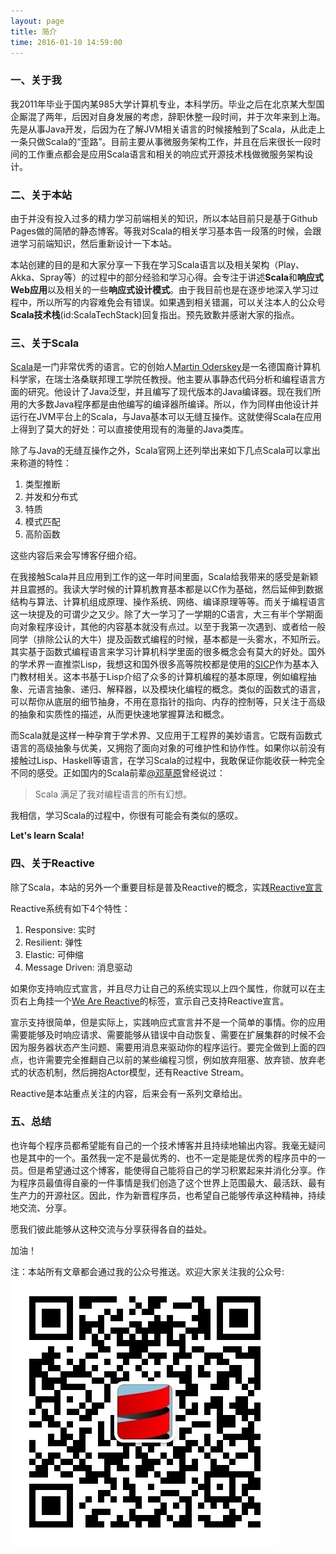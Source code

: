 ```yaml
---
layout: page
title: 简介
time: 2016-01-10 14:59:00
---
```


### 一、关于我
我2011年毕业于国内某985大学计算机专业，本科学历。毕业之后在北京某大型国企厮混了两年，后因对自身发展的考虑，辞职休整一段时间，并于次年来到上海。先是从事Java开发，后因为在了解JVM相关语言的时候接触到了Scala，从此走上一条只做Scala的“歪路”。目前主要从事微服务架构工作，并且在后来很长一段时间的工作重点都会是应用Scala语言和相关的响应式开源技术栈做微服务架构设计。

### 二、关于本站
由于并没有投入过多的精力学习前端相关的知识，所以本站目前只是基于Github Pages做的简陋的静态博客。等我对Scala的相关学习基本告一段落的时候，会跟进学习前端知识，然后重新设计一下本站。

本站创建的目的是和大家分享一下我在学习Scala语言以及相关架构（Play、Akka、Spray等）的过程中的部分经验和学习心得。会专注于讲述**Scala**和**响应式Web应用**以及相关的一些**响应式设计模式**。由于我目前也是在逐步地深入学习过程中，所以所写的内容难免会有错误。如果遇到相关错漏，可以关注本人的公众号**Scala技术栈**(id:ScalaTechStack)回复指出。预先致歉并感谢大家的指点。

### 三、关于Scala
[Scala](http://www.scala-lang.org/)是一门非常优秀的语言。它的创始人[Martin Oderskey](https://en.wikipedia.org/wiki/Martin_Odersky)是一名德国裔计算机科学家，在瑞士洛桑联邦理工学院任教授。他主要从事静态代码分析和编程语言方面的研究。他设计了Java泛型，并且编写了现代版本的Java编译器。现在我们所用的大多数Java程序都是由他编写的编译器所编译。所以，作为同样由他设计并运行在JVM平台上的Scala，与Java基本可以无缝互操作。这就使得Scala在应用上得到了莫大的好处：可以直接使用现有的海量的Java类库。

除了与Java的无缝互操作之外，Scala官网上还列举出来如下几点Scala可以拿出来称道的特性：

1. 类型推断
2. 并发和分布式
3. 特质
4. 模式匹配
5. 高阶函数

这些内容后来会写博客仔细介绍。

在我接触Scala并且应用到工作的这一年时间里面，Scala给我带来的感受是新颖并且震撼的。我读大学时候的计算机教育基本都是以C作为基础，然后延伸到数据结构与算法、计算机组成原理、操作系统、网络、编译原理等等。而关于编程语言这一块提及的可谓少之又少。除了大一学习了一学期的C语言，大三有半个学期面向对象程序设计，其他的内容基本就没有点过。以至于我第一次遇到、或者给一般同学（排除公认的大牛）提及函数式编程的时候，基本都是一头雾水，不知所云。其实基于函数式编程语言来学习计算机科学里面的很多概念会有莫大的好处。国外的学术界一直推崇Lisp，我想这和国外很多高等院校都是使用的[SICP](https://mitpress.mit.edu/sicp/)作为基本入门教材相关。这本书基于Lisp介绍了众多的计算机编程的基本原理，例如编程抽象、元语言抽象、递归、解释器，以及模块化编程的概念。类似的函数式的语言，可以帮你从底层的细节抽身，不用在意指针的指向、内存的控制等，只关注于高级的抽象和实质性的描述，从而更快速地掌握算法和概念。

而Scala就是这样一种孕育于学术界、又应用于工程界的美妙语言。它既有函数式语言的高级抽象与优美，又拥抱了面向对象的可维护性和协作性。如果你以前没有接触过Lisp、Haskell等语言，在学习Scala的过程中，我敢保证你能收获一种完全不同的感受。正如国内的Scala前辈[@邓草原](http://weibo.com/dcaoyuan)曾经说过：

> Scala 满足了我对编程语言的所有幻想。

我相信，学习Scala的过程中，你很有可能会有类似的感叹。

**Let's learn Scala!**

### 四、关于Reactive
除了Scala，本站的另外一个重要目标是普及Reactive的概念，实践[Reactive宣言](http://www.reactivemanifesto.org/)

Reactive系统有如下4个特性：

1. Responsive: 实时
2. Resilient: 弹性  
3. Elastic: 可伸缩
4. Message Driven: 消息驱动

如果你支持响应式宣言，并且尽力让自己的系统实现以上四个属性，你就可以在主页右上角挂一个[We Are Reactive](http://www.reactivemanifesto.org/ribbons)的标签，宣示自己支持Reactive宣言。

宣示支持很简单，但是实际上，实践响应式宣言并不是一个简单的事情。你的应用需要能够及时响应请求、需要能够从错误中自动恢复、需要在扩展集群的时候不会因为服务器状态产生问题、需要用消息来驱动你的程序运行。要完全做到上面的四点，也许需要完全推翻自己以前的某些编程习惯，例如放弃阻塞、放弃锁、放弃老式的状态机制，然后拥抱Actor模型，还有Reactive Stream。

Reactive是本站重点关注的内容，后来会有一系列文章给出。

### 五、总结

也许每个程序员都希望能有自己的一个技术博客并且持续地输出内容。我毫无疑问也是其中的一个。虽然我一定不是最优秀的、也不一定是能是优秀的程序员中的一员。但是希望通过这个博客，能使得自己能将自己的学习积累起来并消化分享。作为程序员最值得自豪的一件事情是我们创造了这个世界上范围最大、最活跃、最有生产力的开源社区。因此，作为新晋程序员，也希望自己能够传承这种精神，持续地交流、分享。

愿我们彼此能够从这种交流与分享获得各自的益处。

加油！

注：本站所有文章都会通过我的公众号推送。欢迎大家关注我的公众号:
![Scala技术栈](/images/weixin/account.jpg "Scala技术栈")


